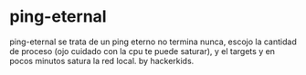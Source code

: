 # ping-eternal
ping-eternal
se trata de un ping eterno no termina nunca, escojo la cantidad de proceso (ojo cuidado con la cpu te puede saturar), y el targets y en pocos minutos satura la red local. by hackerkids.
